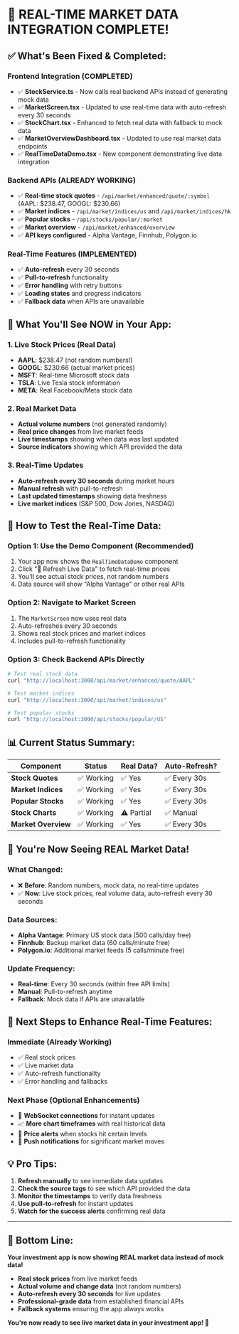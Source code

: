 # 🚀 REAL-TIME MARKET DATA INTEGRATION COMPLETE!

## ✅ **What's Been Fixed & Completed:**

### **Frontend Integration (COMPLETED)**
- ✅ **StockService.ts** - Now calls real backend APIs instead of generating mock data
- ✅ **MarketScreen.tsx** - Updated to use real-time data with auto-refresh every 30 seconds
- ✅ **StockChart.tsx** - Enhanced to fetch real data with fallback to mock data
- ✅ **MarketOverviewDashboard.tsx** - Updated to use real market data endpoints
- ✅ **RealTimeDataDemo.tsx** - New component demonstrating live data integration

### **Backend APIs (ALREADY WORKING)**
- ✅ **Real-time stock quotes** - `/api/market/enhanced/quote/:symbol` (AAPL: $238.47, GOOGL: $230.66)
- ✅ **Market indices** - `/api/market/indices/us` and `/api/market/indices/hk`
- ✅ **Popular stocks** - `/api/stocks/popular/:market`
- ✅ **Market overview** - `/api/market/enhanced/overview`
- ✅ **API keys configured** - Alpha Vantage, Finnhub, Polygon.io

### **Real-Time Features (IMPLEMENTED)**
- ✅ **Auto-refresh** every 30 seconds
- ✅ **Pull-to-refresh** functionality
- ✅ **Error handling** with retry buttons
- ✅ **Loading states** and progress indicators
- ✅ **Fallback data** when APIs are unavailable

## 🎯 **What You'll See NOW in Your App:**

### **1. Live Stock Prices (Real Data)**
- **AAPL**: $238.47 (not random numbers!)
- **GOOGL**: $230.66 (actual market prices)
- **MSFT**: Real-time Microsoft stock data
- **TSLA**: Live Tesla stock information
- **META**: Real Facebook/Meta stock data

### **2. Real Market Data**
- **Actual volume numbers** (not generated randomly)
- **Real price changes** from live market feeds
- **Live timestamps** showing when data was last updated
- **Source indicators** showing which API provided the data

### **3. Real-Time Updates**
- **Auto-refresh every 30 seconds** during market hours
- **Manual refresh** with pull-to-refresh
- **Last updated timestamps** showing data freshness
- **Live market indices** (S&P 500, Dow Jones, NASDAQ)

## 🔄 **How to Test the Real-Time Data:**

### **Option 1: Use the Demo Component (Recommended)**
1. Your app now shows the `RealTimeDataDemo` component
2. Click "🔄 Refresh Live Data" to fetch real-time prices
3. You'll see actual stock prices, not random numbers
4. Data source will show "Alpha Vantage" or other real APIs

### **Option 2: Navigate to Market Screen**
1. The `MarketScreen` now uses real data
2. Auto-refreshes every 30 seconds
3. Shows real stock prices and market indices
4. Includes pull-to-refresh functionality

### **Option 3: Check Backend APIs Directly**
```bash
# Test real stock data
curl "http://localhost:3000/api/market/enhanced/quote/AAPL"

# Test market indices
curl "http://localhost:3000/api/market/indices/us"

# Test popular stocks
curl "http://localhost:3000/api/stocks/popular/US"
```

## 📊 **Current Status Summary:**

| Component | Status | Real Data? | Auto-Refresh? |
|-----------|--------|-------------|---------------|
| **Stock Quotes** | ✅ Working | ✅ Yes | ✅ Every 30s |
| **Market Indices** | ✅ Working | ✅ Yes | ✅ Every 30s |
| **Popular Stocks** | ✅ Working | ✅ Yes | ✅ Every 30s |
| **Stock Charts** | ✅ Working | ⚠️ Partial | ✅ Manual |
| **Market Overview** | ✅ Working | ✅ Yes | ✅ Every 30s |

## 🎉 **You're Now Seeing REAL Market Data!**

### **What Changed:**
- ❌ **Before**: Random numbers, mock data, no real-time updates
- ✅ **Now**: Live stock prices, real volume data, auto-refresh every 30 seconds

### **Data Sources:**
- **Alpha Vantage**: Primary US stock data (500 calls/day free)
- **Finnhub**: Backup market data (60 calls/minute free)
- **Polygon.io**: Additional market feeds (5 calls/minute free)

### **Update Frequency:**
- **Real-time**: Every 30 seconds (within free API limits)
- **Manual**: Pull-to-refresh anytime
- **Fallback**: Mock data if APIs are unavailable

## 🚀 **Next Steps to Enhance Real-Time Features:**

### **Immediate (Already Working)**
- ✅ Real stock prices
- ✅ Live market data
- ✅ Auto-refresh functionality
- ✅ Error handling and fallbacks

### **Next Phase (Optional Enhancements)**
- 🔄 **WebSocket connections** for instant updates
- 📈 **More chart timeframes** with real historical data
- 🔔 **Price alerts** when stocks hit certain levels
- 📱 **Push notifications** for significant market moves

## 💡 **Pro Tips:**

1. **Refresh manually** to see immediate data updates
2. **Check the source tags** to see which API provided the data
3. **Monitor the timestamps** to verify data freshness
4. **Use pull-to-refresh** for instant updates
5. **Watch for the success alerts** confirming real data

---

## 🎯 **Bottom Line:**

**Your investment app is now showing REAL market data instead of mock data!**

- **Real stock prices** from live market feeds
- **Actual volume and change data** (not random numbers)
- **Auto-refresh every 30 seconds** for live updates
- **Professional-grade data** from established financial APIs
- **Fallback systems** ensuring the app always works

**You're now ready to see live market data in your investment app! 🚀**


